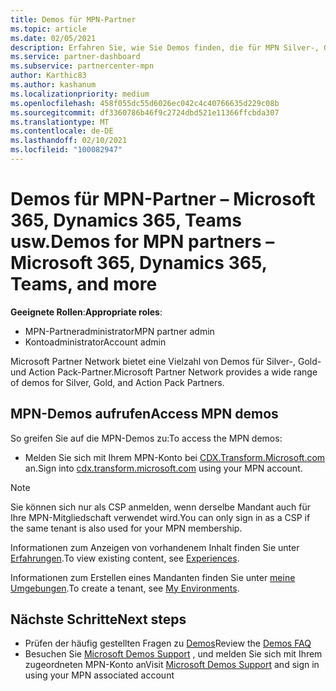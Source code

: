 ```yaml
---
title: Demos für MPN-Partner
ms.topic: article
ms.date: 02/05/2021
description: Erfahren Sie, wie Sie Demos finden, die für MPN Silver-, Gold-und Action Pack-Partner verfügbar sind.
ms.service: partner-dashboard
ms.subservice: partnercenter-mpn
author: Karthic83
ms.author: kashanum
ms.localizationpriority: medium
ms.openlocfilehash: 458f055dc55d6026ec042c4c40766635d229c08b
ms.sourcegitcommit: df3360786b46f9c2724dbd521e11366ffcbda307
ms.translationtype: MT
ms.contentlocale: de-DE
ms.lasthandoff: 02/10/2021
ms.locfileid: "100082947"
---
```

# <a name="demos-for-mpn-partners--microsoft-365-dynamics-365-teams-and-more"></a><span data-ttu-id="52104-103">Demos für MPN-Partner – Microsoft 365, Dynamics 365, Teams usw.</span><span class="sxs-lookup"><span data-stu-id="52104-103">Demos for MPN partners – Microsoft 365, Dynamics 365, Teams, and more</span></span>

<span data-ttu-id="52104-104">**Geeignete Rollen**:</span><span class="sxs-lookup"><span data-stu-id="52104-104">**Appropriate roles**:</span></span>

- <span data-ttu-id="52104-105">MPN-Partneradministrator</span><span class="sxs-lookup"><span data-stu-id="52104-105">MPN partner admin</span></span>
- <span data-ttu-id="52104-106">Kontoadministrator</span><span class="sxs-lookup"><span data-stu-id="52104-106">Account admin</span></span>

<span data-ttu-id="52104-107">Microsoft Partner Network bietet eine Vielzahl von Demos für Silver-, Gold-und Action Pack-Partner.</span><span class="sxs-lookup"><span data-stu-id="52104-107">Microsoft Partner Network provides a wide range of demos for Silver, Gold, and Action Pack Partners.</span></span>

## <a name="access-mpn-demos"></a><span data-ttu-id="52104-108">MPN-Demos aufrufen</span><span class="sxs-lookup"><span data-stu-id="52104-108">Access MPN demos</span></span>

<span data-ttu-id="52104-109">So greifen Sie auf die MPN-Demos zu:</span><span class="sxs-lookup"><span data-stu-id="52104-109">To access the MPN demos:</span></span>

- <span data-ttu-id="52104-110">Melden Sie sich mit Ihrem MPN-Konto bei [CDX.Transform.Microsoft.com](https://cdx.transform.microsoft.com/) an.</span><span class="sxs-lookup"><span data-stu-id="52104-110">Sign into [cdx.transform.microsoft.com](https://cdx.transform.microsoft.com/) using your MPN account.</span></span>

>[!NOTE]
><span data-ttu-id="52104-111">Sie können sich nur als CSP anmelden, wenn derselbe Mandant auch für Ihre MPN-Mitgliedschaft verwendet wird.</span><span class="sxs-lookup"><span data-stu-id="52104-111">You can only sign in as a CSP if the same tenant is also used for your MPN membership.</span></span>

<span data-ttu-id="52104-112">Informationen zum Anzeigen von vorhandenem Inhalt finden Sie unter [Erfahrungen](https://cdx.transform.microsoft.com/experiences).</span><span class="sxs-lookup"><span data-stu-id="52104-112">To view existing content, see [Experiences](https://cdx.transform.microsoft.com/experiences).</span></span>

<span data-ttu-id="52104-113">Informationen zum Erstellen eines Mandanten finden Sie unter [meine Umgebungen](https://cdx.transform.microsoft.com/my-tenants).</span><span class="sxs-lookup"><span data-stu-id="52104-113">To create a tenant, see [My Environments](https://cdx.transform.microsoft.com/my-tenants).</span></span>

## <a name="next-steps"></a><span data-ttu-id="52104-114">Nächste Schritte</span><span class="sxs-lookup"><span data-stu-id="52104-114">Next steps</span></span>

- <span data-ttu-id="52104-115">Prüfen der häufig gestellten Fragen zu [Demos](https://cdx.transform.microsoft.com/help/faq)</span><span class="sxs-lookup"><span data-stu-id="52104-115">Review the [Demos FAQ](https://cdx.transform.microsoft.com/help/faq)</span></span>
- <span data-ttu-id="52104-116">Besuchen Sie [Microsoft Demos Support](https://cdx.transform.microsoft.com/submit-request) , und melden Sie sich mit Ihrem zugeordneten MPN-Konto an</span><span class="sxs-lookup"><span data-stu-id="52104-116">Visit [Microsoft Demos Support](https://cdx.transform.microsoft.com/submit-request) and sign in using your MPN associated account</span></span>
